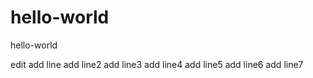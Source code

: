 # hello-world
hello-world

edit
add line
add line2
add line3
add line4
add line5
add line6
add line7
